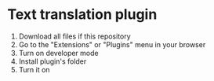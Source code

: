 # Text translation plugin
1. Download all files if this repository
2. Go to the "Extensions" or "Plugins" menu in your browser
3. Turn on developer mode
4. Install plugin's folder
5. Turn it on
